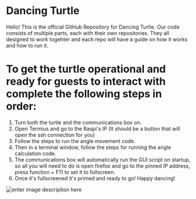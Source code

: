 ﻿# Dancing Turtle

Hello! This is the official GitHub Repository for Dancing Turtle. Our code consists of multiple parts, each with their own repositories. They all designed to work togehter and each repo will have a guide on how it works and how to run it.

# To get the turtle operational and ready for guests to interact with complete the following steps in order:

1. Turn both the turtle and the communications box on.
2. Open Termius and go to the Raspi's IP (It should be a button that will open the ssh connection for you)
3. Follow the steps to run the angle movement code.
4. Then in a terminal window, follow the steps for running the angle calculation code.
6. The communications box will automatically run the GUI script on startup, so all you will need to do is open firefox and go to the pinned IP address, press function + F11 to set it to fullscreen.
7. Once it's fullscreened it's primed and ready to go! Happy dancing! 

![enter image description here](https://encrypted-tbn0.gstatic.com/images?q=tbn:ANd9GcT3bE569CgtR00xSlfYP9e3m5ITXL1iM5OWhQ&s)
